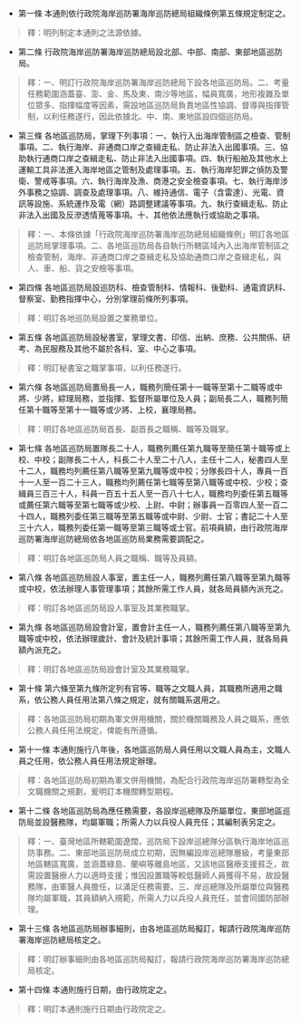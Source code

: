 * 第一條 本通則依行政院海岸巡防署海岸巡防總局組織條例第五條規定制定之。

> 釋：明列制定本通則之法源依據。

* 第二條 行政院海岸巡防署海岸巡防總局設北部、中部、南部、東部地區巡防局。

> 釋：一、明訂行政院海岸巡防署海岸巡防總局下設各地區巡防局。二、考量任務範圍涵蓋臺、澎、金、馬及東、南沙等地區，幅員寬廣，地形複雜及單位眾多、指揮幅度等因素，需設地區巡防局負責地區性協調、督導與指揮管制，以利任務遂行，因此依據北、中、南、東地區設四個巡防局。

* 第三條 各地區巡防局，掌理下列事項：一、執行入出海岸管制區之檢查、管制事項。二、執行海岸、非通商口岸之查緝走私、防止非法入出國事項。三、協助執行通商口岸之查緝走私、防止非法入出國事項。四、執行船舶及其他水上運輸工具非法進入海岸地區之管制及處理事項。五、執行海岸犯罪之偵防及警衛、警戒等事項。六、執行海岸及漁、商港之安全檢查事項。七、執行海岸涉外事務之協調、調查及處理事項。八、維持通信、電子（含雷達）、光電、資訊等設施、系統運作及電（網）路調整建議等事項。九、執行查緝走私、防止非法入出國及反滲透情蒐等事項。十、其他依法應執行或協助之事項。

> 釋：一、本條依據「行政院海岸巡防署海岸巡防總局組織條例」明訂各地區巡防局掌理事項。二、各地區巡防局各自執行所轄區域內入出海岸管制區之檢查管制，海岸、非通商口岸之查緝走私及協助通商口岸之查緝走私，與人、車、船、貨之安檢等事項。

* 第四條 各地區巡防局設巡防科、檢查管制科、情報科、後勤科、通電資訊科、督察室、勤務指揮中心，分別掌理前條所列事項。

> 釋：明訂各地巡防局設置之業務單位。

* 第五條 各地區巡防局設秘書室，掌理文書、印信、出納、庶務、公共關係、研考、為民服務及其他不屬於各科、室、中心之事項。

> 釋：明訂秘書室之職掌事項，以利任務遂行。

* 第六條 各地區巡防局置局長一人，職務列簡任第十一職等至第十二職等或中將、少將，綜理局務，並指揮、監督所屬單位及人員；副局長二人，職務列簡任第十職等至第十一職等或少將、上校，襄理局務。

> 釋：明訂各地區巡防局首長、副首長之職稱、職等及職掌。

* 第七條 各地區巡防局置隊長二十人，職務列薦任第九職等至簡任第十職等或上校、中校；副隊長二十人，科長二十人至二十八人，主任十二人，秘書四人至十二人，職務均列薦任第八職等至第九職等或中校；分隊長四十人，專員一百十一人至一百二十三人，職務均列薦任第七職等至第八職等或中校、少校；查緝員三百三十人，科員一百五十五人至一百八十七人，職務均列委任第五職等或薦任第六職等至第七職等或少校、上尉、中尉；辦事員一百零四人至一百二十四人，職務列委任第三職等至第五職等或中尉、少尉、士官；書記二十人至三十六人，職務列委任第一職等至第三職等或士官。前項員額，由行政院海岸巡防署海岸巡防總局依各地區巡防局業務需要調配之。

> 釋：明訂各地區巡防局人員之職稱、職等及員額。

* 第八條 各地區巡防局設人事室，置主任一人，職務列薦任第八職等至第九職等或中校，依法辦理人事管理事項；其餘所需工作人員，就各局員額內派充之。

> 釋：明訂各地區巡防局設人事室及其業務職掌。

* 第九條 各地區巡防局設會計室，置會計主任一人，職務列薦任第八職等至第九職等或中校，依法辦理歲計、會計及統計事項；其餘所需工作人員，就各局員額內派充之。

> 釋：明訂各地區巡防局設會計室及其業務職掌。

* 第十條 第六條至第九條所定列有官等、職等之文職人員，其職務所適用之職系，依公務人員任用法第八條之規定，就有關職系選用之。

> 釋：各地區巡防局初期為軍文併用機關，關於機關職務及人員之職系，應依公務人員任用法規定，俾能有所遵循。

* 第十一條 本通則施行八年後，各地區巡防局人員任用以文職人員為主，文職人員之任用，依公務人員任用法規定辦理。

> 釋：各地區巡防局初期為軍文併用機關，為配合行政院海岸巡防署轉型為全文職機關之規劃，爰明訂本機關轉型期程。

* 第十二條 各地區巡防局為應任務需要，各設岸巡總隊及所屬單位，東部地區巡防局並設醫務隊，均屬軍職；所需人力以兵役人員充任；其編制表另定之。

> 釋：一、臺灣地區所轄範圍遼闊，巡防局下設岸巡總隊分區執行海岸地區巡防事務。二、東部地區巡防局成立初期，因無編設岸巡總隊層級，考量東部地區轄區寬廣，並涵蓋綠島、蘭嶼等離島地區，又該地區醫療支援貧乏，故需設置醫療人力以適時支援；惟因設置職等較低醫師人員獲得不易，故設醫務隊，由軍醫人員擔任，以滿足任務需要。三、岸巡總隊及所屬單位與醫務隊均屬軍職，其員額納入規範，所需人力以兵役人員充任，並會同國防部辦理。

* 第十三條 各地區巡防局辦事細則，由各地區巡防局擬訂，報請行政院海岸巡防署海岸巡防總局核定之。

> 釋：明訂辦事細則由各地區巡防局擬訂，報請行政院海岸巡防署海岸巡防總局核定。

* 第十四條 本通則施行日期，由行政院定之。

> 釋：明訂本通則施行日期由行政院定之。

